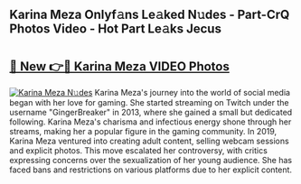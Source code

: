 ## Karina Meza Onlyf𝚊ns Le𝚊ked N𝚞des - Part-CrQ Photos Video - Hot Part Le𝚊ks Jecus

# <h2><a href="http://ac12212.deff.icu/?id=Karina+Meza">🔗 New 👉🔴 Karina Meza VIDEO Photos</a></h2>

[![Karina Meza N𝚞des](https://i.imgur.com/rIISA9y.gif)](http://ac12212.deff.icu/?id=Karina+Meza)
Karina Meza's journey into the world of social media began with her love for gaming. She started streaming on Twitch under the username "GingerBreaker" in 2013, where she gained a small but dedicated following. Karina Meza's charisma and infectious energy shone through her streams, making her a popular figure in the gaming community. In 2019, Karina Meza ventured into creating adult content, selling webcam sessions and explicit photos. This move escalated her controversy, with critics expressing concerns over the sexualization of her young audience. She has faced bans and restrictions on various platforms due to her explicit content.
